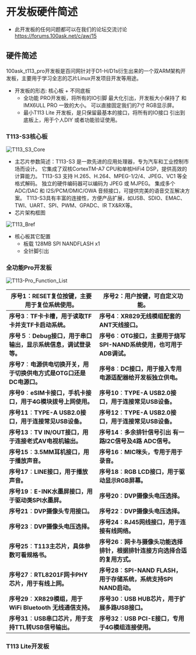 # 开发板硬件简述

* 此开发板的任何问题都可以在我们的论坛交流讨论 https://forums.100ask.net/c/aw/15 


## 硬件简述

100ask_t113_pro开发板是百问网针对于D1-H/D1s衍生出来的一个双ARM架构开发板，主要用于学习全志的芯片Linux开发项目开发等用途。

* 开发板的形态: 核心板 + 不同底板
  * 全功能 PRO开发板，将所有的IO引脚 最大化引出，开发板大小保持了 和IMX6ULL PRO 一致的大小。 可以直接固定我们的7寸 RGB显示屏。
  * 最小T113 Lite 开发板，是只保留最基本的接口，将所有的IO接口 引出到底板上，用于个人DIY 或者功能验证使用。

### T113-S3核心板

![T113_S3_Core](https://cdn.staticaly.com/gh/DongshanPI/Docs-Photos@master/100ask_t113_pro/T113_S3_Core.png)

* 主芯片参数简述：T113-S3 是一款先进的应用处理器，专为汽车和工业控制市场而设计。 它集成了双核CortexTM-A7 CPU和单核HiFi4 DSP，提供高效的计算能力。 T113-S3 支持 H.265、H.264、MPEG-1/2/4、JPEG、VC1 等全格式解码。 独立的硬件编码器可以编码为 JPEG 或 MJPEG。 集成多个 ADC/DAC 和 I2S/PCM/DMIC/OWA 音频接口，可提供完美的语音交互解决方案。 T113-S3具有丰富的连接性，方便产品扩展，如USB、SDIO、EMAC、TWI、UART、SPI、PWM、GPADC、IR TX&RX等。
* 芯片架构框图

![T113_Bref](https://cdn.staticaly.com/gh/DongshanPI/Docs-Photos@master/100ask_t113_pro/T113_Bref.png)

* 核心板其它配置
  * 板载 128MB SPI NANDFLASH x1
  * 全针脚引出



### 全功能Pro开发板

![T113-Pro_Function_List](https://cdn.staticaly.com/gh/DongshanPI/Docs-Photos@master/100ask_t113_pro/T113-Pro_Function_List.png)

| 序号1：RESET复位按键，主要用于复位系统使用。                 | 序号2：用户按键，可自定义功能。                              |
| ------------------------------------------------------------ | ------------------------------------------------------------ |
| **序号3**：**TF卡卡槽，用于读取TF卡并支TF卡启动系统。**      | **序号4**：**XR829无线模组配套的ANT天线接口。**              |
| **序号５**：**Debug接口，用于串口输出，显示系统信息，调试登录等。** | **序号6**：**OTG接口，主要用于烧写SPI-NAND系统使用，也可用于ADB调试。** |
| **序号7**：**电源供电切换开关，用于切换供电方式是OTG口还是DC电源口。** | **序号8**：**DC接口，用于接入专用电源适配器给开发板独立供电。** |
| **序号9**：**eSIM卡接口，手机卡接口，用于4G模块拨号上网使用。** | **序号10**：**TYPE-A USB2.0接口，用于连接常见USB设备。**     |
| **序号11**：**TYPE-A USB2.0接口，用于连接常见USB设备。**     | **序号12**：**TYPE-A USB2.0接口，用于连接常见USB设备。**     |
| **序号13**：**TV IN/OUT接口，用于连接老式AV电视机输出。**    | **序号14**：**多余排针信号引出 有一路I2C信号及4路 ADC信号。** |
| **序号15**：**3.5MM耳机接口，用于播放声音。**                | **序号16**：**MIC咪头，专用于用于录音。**                    |
| **序号17**：**LINE接口，用于播放声音。**                     | **序号18**：**RGB LCD接口，用于驱动显示RGB屏幕。**           |
| **序号19**：**E-INK水墨屏接口，用于驱动类SPI水墨屏。**       | **序号20**：**DVP摄像头电压选择。**                          |
| **序号21**：**DVP摄像头专用接口。**                          | **序号22**：**DVP摄像头电压选择。**                          |
| **序号23**：**DVP摄像头电压选择。**                          | **序号24**：**RJ45网线接口，用于连接有线网络。**             |
| **序号25**：**T113主芯片，具体参数可看规格书。**             | **序号26**：**网卡与摄像头功能选择排针，根据排针连接方向选择合适的复用方式。** |
| **序号27**：**RTL8201F网卡PHY芯片，用于有线上网。**          | **序号28**：**SPI-NAND FLASH，用于存储系统，系统支持SPI NAND启动。** |
| **序号29**：**XR829模组，用于WiFi Bluetooth 无线通信支持。** | **序号30**：**USB HUB芯片，用于扩展多路USB接口。**           |
| **序号31**：**USB串口芯片，用于支持TTL转USB信号输出。**      | **序号32**：**USB  PCI-E接口，专用于4G模组连接使用。**       |



### T113 Lite开发板
